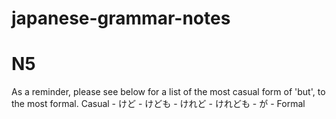 # japanese-grammar-notes

# N5

As a reminder, please see below for a list of the most casual form of 'but', to the most formal.
Casual - けど - けども - けれど - けれども - が - Formal
